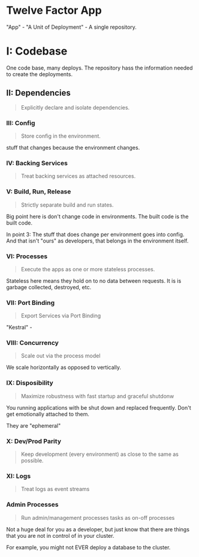 # Twelve Factor App

"App" - "A Unit of Deployment"
    - A single repository.


# I: Codebase
One code base, many deploys.
The repository hass the information needed to create the deployments.

## II: Dependencies

> Explicitly declare and isolate dependencies.

### III: Config
> Store config in the environment. 

stuff that changes because the environment changes.


### IV: Backing Services

> Treat backing services as attached resources.

### V: Build, Run, Release

> Strictly separate build and run states.

Big point here is don't change code in environments. The built code is the built code. 

In point 3: The stuff that does change per environment goes into config. And that isn't "ours" as developers, that belongs in the environment itself.

### VI: Processes

> Execute the apps as one or more stateless processes.

Stateless here means they hold on to no data between requests. It is is garbage collected, destroyed, etc.

### VII: Port Binding

> Export Services via Port Binding

"Kestral" -


### VIII: Concurrency

> Scale out via the process model

We scale horizontally as opposed to vertically.

### IX: Disposibility

> Maximize robustness with fast startup and graceful shutdonw

You running applications with be shut down and replaced frequently. Don't get emotionally attached to them.

They are "ephemeral"

### X: Dev/Prod Parity

> Keep development (every environment) as close to the same as possible.

### XI: Logs

> Treat logs as event streams

### Admin Processes

> Run admin/management processes tasks as on-off processes

Not a huge deal for you as a developer, but just know that there are things that you are not in control of in your cluster.

For example, you might not EVER deploy a database to the cluster. 
